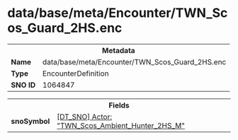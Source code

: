 <h1>data/base/meta/Encounter/TWN_Scos_Guard_2HS.enc</h1><table><tr><th colspan="100%">Metadata</th></tr><tr><td><b>Name</b></td><td>data/base/meta/Encounter/TWN_Scos_Guard_2HS.enc</td></tr><tr><td><b>Type</b></td><td>EncounterDefinition</td></tr><tr><td><b>SNO ID</b></td><td>1064847</td></tr></table>

<table><tr><th colspan="100%">Fields</th></tr><tr><td><b>snoSymbol</b></td><td><a href="..\Actor\TWN_Scos_Ambient_Hunter_2HS_M.acr">[DT_SNO] Actor: "TWN_Scos_Ambient_Hunter_2HS_M"</a></td></tr></table>


